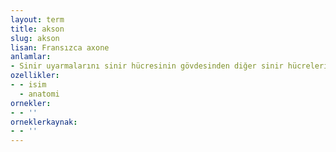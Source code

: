 ```yaml
---
layout: term
title: akson
slug: akson
lisan: Fransızca axone
anlamlar:
- Sinir uyarmalarını sinir hücresinin gövdesinden diğer sinir hücrelerine taşıyan uzantı
ozellikler:
- - isim
  - anatomi
ornekler:
- - ''
orneklerkaynak:
- - ''
---
```

